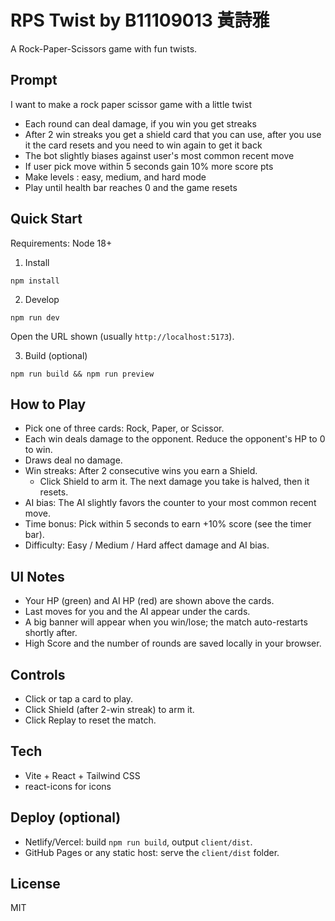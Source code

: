 # RPS Twist by B11109013 黃詩雅

A Rock-Paper-Scissors game with fun twists.

## Prompt

I want to make a rock paper scissor game with a little twist
- Each round can deal damage, if you win you get streaks
- After 2 win streaks you get a shield card that you can use, after you use it the card resets and you need to win again to get it back
- The bot slightly biases against user's most common recent move
- If user pick move within 5 seconds gain 10% more score pts
- Make levels : easy, medium, and hard mode
- Play until health bar reaches 0 and the game resets

## Quick Start

Requirements: Node 18+

1. Install
```
npm install
```
2. Develop
```
npm run dev
```
Open the URL shown (usually `http://localhost:5173`).

3. Build (optional)
```
npm run build && npm run preview
```

## How to Play

- Pick one of three cards: Rock, Paper, or Scissor.
- Each win deals damage to the opponent. Reduce the opponent's HP to 0 to win.
- Draws deal no damage.
- Win streaks: After 2 consecutive wins you earn a Shield.
  - Click Shield to arm it. The next damage you take is halved, then it resets.
- AI bias: The AI slightly favors the counter to your most common recent move.
- Time bonus: Pick within 5 seconds to earn +10% score (see the timer bar).
- Difficulty: Easy / Medium / Hard affect damage and AI bias.

## UI Notes

- Your HP (green) and AI HP (red) are shown above the cards.
- Last moves for you and the AI appear under the cards.
- A big banner will appear when you win/lose; the match auto-restarts shortly after.
- High Score and the number of rounds are saved locally in your browser.

## Controls

- Click or tap a card to play.
- Click Shield (after 2-win streak) to arm it.
- Click Replay to reset the match.

## Tech

- Vite + React + Tailwind CSS
- react-icons for icons

## Deploy (optional)

- Netlify/Vercel: build `npm run build`, output `client/dist`.
- GitHub Pages or any static host: serve the `client/dist` folder.

## License

MIT
